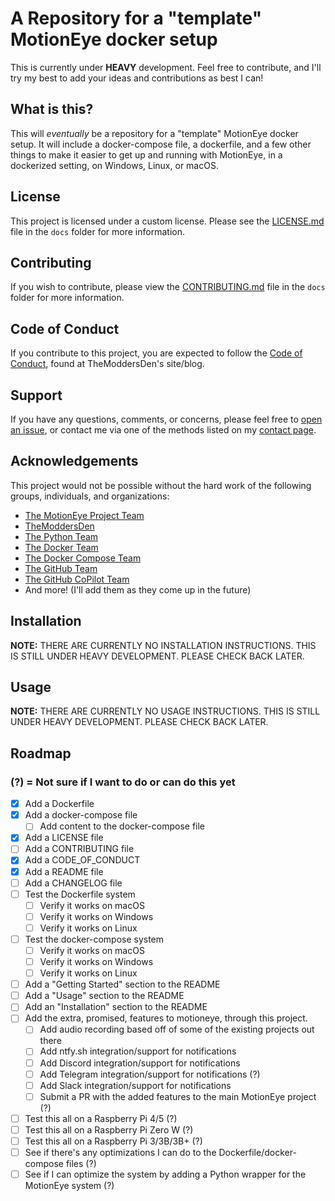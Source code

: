 <!--
 Copyright (c) 2023 Bryan Hunter (TheModdersDen) | https://github.com/TheModdersDen

 Permission is hereby granted, free of charge, to any person obtaining a copy of
 this software and associated documentation files (the "Software"), to deal in
 the Software without restriction, including without limitation the rights to
 use, copy, modify, merge, publish, distribute, sublicense, and/or sell copies of
 the Software, and to permit persons to whom the Software is furnished to do so,
 subject to the following conditions:

 The above copyright notice and this permission notice shall be included in all
 copies or substantial portions of the Software.

 THE SOFTWARE IS PROVIDED "AS IS", WITHOUT WARRANTY OF ANY KIND, EXPRESS OR
 IMPLIED, INCLUDING BUT NOT LIMITED TO THE WARRANTIES OF MERCHANTABILITY, FITNESS
 FOR A PARTICULAR PURPOSE AND NONINFRINGEMENT. IN NO EVENT SHALL THE AUTHORS OR
 COPYRIGHT HOLDERS BE LIABLE FOR ANY CLAIM, DAMAGES OR OTHER LIABILITY, WHETHER
 IN AN ACTION OF CONTRACT, TORT OR OTHERWISE, ARISING FROM, OUT OF OR IN
 CONNECTION WITH THE SOFTWARE OR THE USE OR OTHER DEALINGS IN THE SOFTWARE.
 -->

# A Repository for a "template" MotionEye docker setup

This is currently under **HEAVY** development. Feel free to contribute, and I'll try my best to add your ideas and contributions as best I can!

## What is this?

This will *eventually* be a repository for a "template" MotionEye docker setup. It will include a docker-compose file, a dockerfile, and a few other things to make it easier to get up and running with MotionEye, in a dockerized setting, on Windows, Linux, or macOS.

## License

This project is licensed under a custom license. Please see the [LICENSE.md](docs/LICENSE.md) file in the `docs` folder for more information.

## Contributing

If you wish to contribute, please view the [CONTRIBUTING.md](docs/CONTRIBUTING.md) file in the `docs` folder for more information.

## Code of Conduct

If you contribute to this project, you are expected to follow the [Code of Conduct](https://themoddersden.com/code-of-conduct/), found at TheModdersDen's site/blog.

## Support

If you have any questions, comments, or concerns, please feel free to [open an issue](https://github.com/themoddersden/motioneye-docker/issues/new), or contact me via one of the methods listed on my [contact page](https://themoddersden.com/contact/).

## Acknowledgements

This project would not be possible without the hard work of the following groups, individuals, and organizations:

- [The MotionEye Project Team](https://github.com/motioneye-project)
- [TheModdersDen](https://themoddersden.com/)
- [The Python Team](https://www.python.org/)
- [The Docker Team](https://www.docker.com/)
- [The Docker Compose Team](https://github.com/docker/compose)
- [The GitHub Team](https://github.com/orgs/github/people)
- [The GitHub CoPilot Team](https://copilot.github.com/)
- And more! (I'll add them as they come up in the future)

## Installation

**NOTE:** THERE ARE CURRENTLY NO INSTALLATION INSTRUCTIONS. THIS IS STILL UNDER HEAVY DEVELOPMENT. PLEASE CHECK BACK LATER.

## Usage

**NOTE:** THERE ARE CURRENTLY NO USAGE INSTRUCTIONS. THIS IS STILL UNDER HEAVY DEVELOPMENT. PLEASE CHECK BACK LATER.

## Roadmap

### (?) = Not sure if I want to do or can do this yet

- [X] Add a Dockerfile
- [X] Add a docker-compose file
  - [ ] Add content to the docker-compose file
- [X] Add a LICENSE file
- [ ] Add a CONTRIBUTING file
- [X] Add a CODE_OF_CONDUCT
- [X] Add a README file
- [ ] Add a CHANGELOG file
- [ ] Test the Dockerfile system
  - [ ] Verify it works on macOS
  - [ ] Verify it works on Windows
  - [ ] Verify it works on Linux
- [ ] Test the docker-compose system
  - [ ] Verify it works on macOS
  - [ ] Verify it works on Windows
  - [ ] Verify it works on Linux
- [ ] Add a "Getting Started" section to the README
- [ ] Add a "Usage" section to the README
- [ ] Add an "Installation" section to the README
- [ ] Add the extra, promised, features to motioneye, through this project.
  - [ ] Add audio recording based off of some of the existing projects out there
  - [ ] Add ntfy.sh integration/support for notifications
  - [ ] Add Discord integration/support for notifications
  - [ ] Add Telegram integration/support for notifications (?)
  - [ ] Add Slack integration/support for notifications
  - [ ] Submit a PR with the added features to the main MotionEye project (?)
- [ ] Test this all on a Raspberry Pi 4/5 (?)
- [ ] Test this all on a Raspberry Pi Zero W (?)
- [ ] Test this all on a Raspberry Pi 3/3B/3B+ (?)
- [ ] See if there's any optimizations I can do to the Dockerfile/docker-compose files (?)
- [ ] See if I can optimize the system by adding a Python wrapper for the MotionEye system (?)
